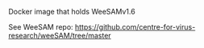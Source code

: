 Docker image that holds WeeSAMv1.6

See WeeSAM repo:
https://github.com/centre-for-virus-research/weeSAM/tree/master